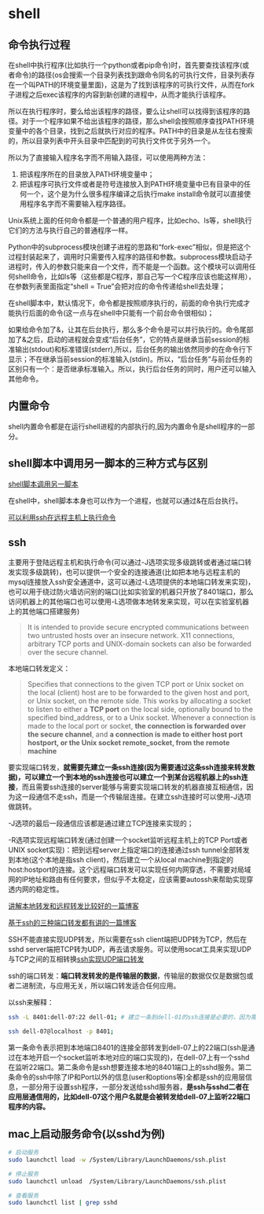 # shell

## 命令执行过程

在shell中执行程序(比如执行一个python或者pip命令)时，首先要查找该程序(或者命令)的路径(os会搜索一个目录列表找到跟命令同名的可执行文件，目录列表存在一个叫PATH的环境变量里面)，这是为了找到该程序的可执行文件，从而在fork子进程之后exec该程序的内容到新创建的进程中，从而才能执行该程序。

所以在执行程序时，要么给出该程序的路径，要么让shell可以找得到该程序的路径。对于一个程序如果不给出该程序的路径，那么shell会按照顺序查找PATH环境变量中的各个目录，找到之后就执行对应的程序。PATH中的目录是从左往右搜索的，所以目录列表中开头目录中匹配到的可执行文件优于另外一个。

所以为了直接输入程序名字而不用输入路径，可以使用两种方法：

1. 把该程序所在的目录放入PATH环境变量中；
2. 把该程序可执行文件或者是符号连接放入到PATH环境变量中已有目录中的任何一个，这个是为什么很多程序编译之后执行make install命令就可以直接使用程序名字而不需要输入程序路径。

Unix系统上面的任何命令都是一个普通的用户程序，比如echo、ls等，shell执行它们的方法与执行自己的普通程序一样。

Python中的subprocess模块创建子进程的思路和“fork-exec”相似，但是把这个过程封装起来了，调用时只需要传入程序的路径和参数。subprocess模块启动子进程时，传入的参数只能来自一个文件，而不能是一个函数。这个模块可以调用任何shell命令，比如ls等（这些都是C程序，那自己写一个C程序应该也能这样用），在参数列表里面指定“shell = True”会把对应的命令传递给shell去处理；

在shell脚本中，默认情况下，命令都是按照顺序执行的，前面的命令执行完成才能执行后面的命令(这一点与在shell中只能有一个前台命令很相似)；

如果给命令加了&，让其在后台执行，那么多个命令是可以并行执行的。命令尾部加了&之后，启动的进程就会变成“后台任务”，它的特点是继承当前session的标准输出(stdout)和标准错误(stderr),所以，后台任务的输出依然同步的在命令行下显示；不在继承当前session的标准输入(stdin)。所以，“后台任务”与前台任务的区别只有一个：是否继承标准输入。所以，执行后台任务的同时，用户还可以输入其他命令。

## 内置命令

shell内置命令都是在运行shell进程的内部执行的,因为内置命令是shell程序的一部分。

## shell脚本中调用另一脚本的三种方式与区别

[shell脚本调用另一脚本](https://www.jianshu.com/p/54016c51ed94)

在shell中，shell脚本本身也可以作为一个进程，也就可以通过&在后台执行。

[可以利用ssh在远程主机上执行命令](https://www.cnblogs.com/sparkdev/p/6842805.html)

## ssh

主要用于登陆远程主机和执行命令(可以通过-J选项实现多级跳转或者通过端口转发实现多级跳转)，也可以提供一个安全的连接通道(比如把本地与远程主机的mysql连接放入ssh安全通道中，这可以通过-L选项提供的本地端口转发来实现)，也可以用于绕过防火墙访问别的端口(比如实验室的机器只开放了8401端口，那么访问机器上的其他端口也可以使用-L选项做本地转发来实现，可以在实验室机器上的其他端口搭建服务)

> It is intended to provide secure encrypted communications between two untrusted hosts over an insecure network.  X11 connections, arbitrary TCP ports and UNIX-domain sockets can also be forwarded over the secure channel.

本地端口转发定义：
> Specifies that connections to the given TCP port or Unix socket on the local (client) host are to be forwarded to the given host and port, or Unix socket, on the remote side.  This works by allocating a socket to listen to either a **TCP port** on the local side, optionally bound to the specified bind_address, or to a Unix socket.  Whenever a connection is made to the local port or socket, **the connection is forwarded over the secure channel**, and **a connection is made to either host port hostport, or the Unix socket remote_socket, from the remote machine**

要实现端口转发，**就需要先建立一条ssh连接(因为需要通过这条ssh连接来转发数据)，可以建立一个到本地的ssh连接也可以建立一个到某台远程机器上的ssh连接**，而且需要ssh连接的server能够与需要实现端口转发的机器直接互相通信，因为这一段通信不走ssh，而是一个传输层连接。在建立ssh连接时可以使用-J选项做跳转。

-J选项的最后一段通信应该都是通过建立TCP连接来实现的；

-R选项实现远程端口转发(通过创建一个socket监听远程主机上的TCP Port或者UNIX socket实现)：把到远程server上指定端口的连接通过ssh tunnel全部转发到本地(这个本地是指ssh client)，然后建立一个从local machine到指定的host:hostport的连接。这个远程端口转发可以实现任何内网穿透，不需要对局域网的IP地址和路由有任何要求，但似乎不太稳定，应该需要autossh来帮助实现穿透内网的稳定性。

[讲解本地转发和远程转发比较好的一篇博客](https://www.zsythink.net/archives/2450)

[基于ssh的三种端口转发都有讲的一篇博客](https://www.cnblogs.com/f-ck-need-u/p/10482832.html)

SSH不能直接实现UDP转发，所以需要在ssh client端把UDP转为TCP，然后在sshd server端把TCP转为UDP，再去请求服务。可以使用socat工具来实现UDP与TCP之间的互相转换[ssh实现UDP端口转发](https://www.cnblogs.com/wsjhk/p/11064992.html)

ssh的端口转发：**端口转发转发的是传输层的数据**，传输层的数据仅仅是数据包或者二进制流，与应用无关，所以端口转发适合任何应用。

以ssh来解释：

```bash
ssh -L 8401:dell-07:22 dell-01; # 建立一条到dell-01的ssh连接是必要的，因为需要通过这条ssh连接来转发数据；

ssh dell-07@localhost -p 8401;

```

第一条命令表示把到本地端口8401的连接全部转发到dell-07上的22端口(ssh是通过在本地开启一个socket监听本地对应的端口实现的)，在dell-07上有一个sshd在监听22端口。第二条命令是ssh想要连接本地的8401端口上的sshd服务。第二条命令的ssh中除了IP和Port以外的信息(user和options等)全都是ssh的应用层信息，一部分用于设置ssh程序，一部分发送给sshd服务器，**是ssh与sshd二者在应用层通信用的，比如dell-07这个用户名就是会被转发给dell-07上监听22端口程序的内容。**

## mac上启动服务命令(以sshd为例)

```bash
# 启动服务
sudo launchctl load -w /System/Library/LaunchDaemons/ssh.plist

# 停止服务
sudo launchctl unload  /System/Library/LaunchDaemons/ssh.plist

# 查看服务
sudo launchctl list | grep sshd
```
